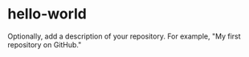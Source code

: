 # hello-world
Optionally, add a description of your repository. For example, "My first repository on GitHub."
